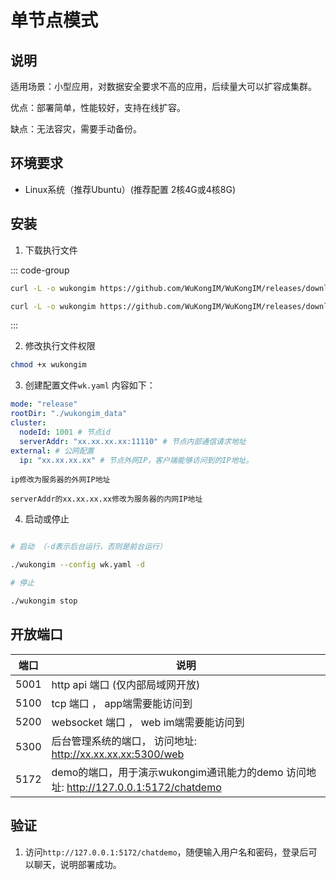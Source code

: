 # 单节点模式

## 说明

适用场景：小型应用，对数据安全要求不高的应用，后续量大可以扩容成集群。

优点：部署简单，性能较好，支持在线扩容。

缺点：无法容灾，需要手动备份。

## 环境要求

- Linux系统（推荐Ubuntu）(推荐配置 2核4G或4核8G)


## 安装

1. 下载执行文件

::: code-group

``` bash [amd64]
curl -L -o wukongim https://github.com/WuKongIM/WuKongIM/releases/download/v2.1.2-20250120/wukongim-linux-amd64
```

``` bash [arm64]
curl -L -o wukongim https://github.com/WuKongIM/WuKongIM/releases/download/v2.1.2-20250120/wukongim-linux-arm64
```

:::

2. 修改执行文件权限

``` bash
chmod +x wukongim
```


3. 创建配置文件`wk.yaml` 内容如下：

```yaml
mode: "release"
rootDir: "./wukongim_data"
cluster:
  nodeId: 1001 # 节点id
  serverAddr: "xx.xx.xx.xx:11110" # 节点内部通信请求地址
external: # 公网配置
  ip: "xx.xx.xx.xx" # 节点外网IP，客户端能够访问到的IP地址。
```

`ip修改为服务器的外网IP地址`

`serverAddr的xx.xx.xx.xx修改为服务器的内网IP地址`

4. 启动或停止

``` bash

# 启动 （-d表示后台运行，否则是前台运行）

./wukongim --config wk.yaml -d

# 停止

./wukongim stop

```



## 开放端口

| 端口 | 说明 |
| --- | --- |
| 5001 | http api 端口 (仅内部局域网开放) |
| 5100 | tcp 端口 ， app端需要能访问到 |
| 5200 | websocket 端口 ， web im端需要能访问到 |
| 5300 | 后台管理系统的端口， 访问地址: http://xx.xx.xx.xx:5300/web |
| 5172 | demo的端口，用于演示wukongim通讯能力的demo 访问地址: http://127.0.0.1:5172/chatdemo |


## 验证

1. 访问`http://127.0.0.1:5172/chatdemo`，随便输入用户名和密码，登录后可以聊天，说明部署成功。